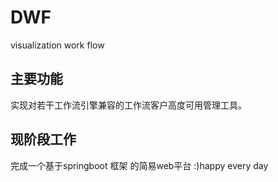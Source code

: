 # DWF
visualization work flow
## 主要功能
实现对若干工作流引擎兼容的工作流客户高度可用管理工具。
## 现阶段工作
完成一个基于springboot 框架 的简易web平台
:)happy every day
